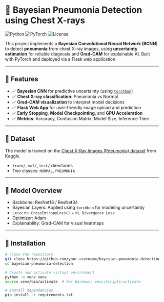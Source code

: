 # 🧠 Bayesian Pneumonia Detection using Chest X-rays

![Python](https://img.shields.io/badge/Python-3.8%2B-blue?logo=python)
![PyTorch](https://img.shields.io/badge/PyTorch-1.13+-red?logo=pytorch)
![License](https://img.shields.io/badge/License-MIT-green.svg)

This project implements a **Bayesian Convolutional Neural Network (BCNN)** to detect **pneumonia** from chest X-ray images, using **uncertainty estimation** for reliable diagnosis and **Grad-CAM** for explainable AI. Built with PyTorch and deployed via a Flask web application.

---

## 🚀 Features

- ✅ **Bayesian CNN** for predictive uncertainty (using [`torchbnn`](https://github.com/Hzzone/torch-bnn))
- ✅ **Chest X-ray classification**: Pneumonia vs Normal
- ✅ **Grad-CAM visualization** to interpret model decisions
- ✅ **Flask Web App** for user-friendly image upload and prediction
- ✅ **Early Stopping**, **Model Checkpointing**, and **GPU Acceleration**
- ✅ **Metrics**: Accuracy, Confusion Matrix, Model Size, Inference Time

---

## 📁 Dataset

The model is trained on the [Chest X-Ray Images (Pneumonia) dataset](https://www.kaggle.com/paultimothymooney/chest-xray-pneumonia) from Kaggle.

- `train/`, `val/`, `test/` directories
- Two classes: `NORMAL`, `PNEUMONIA`

---

## 🧠 Model Overview

- Backbone: ResNet18 / ResNet34
- Bayesian Layers: Applied using `torchbnn` for modeling uncertainty
- Loss: `nn.CrossEntropyLoss()` + `KL Divergence Loss`
- Optimizer: Adam
- Explainability: Grad-CAM for visual heatmaps

---

## 🔧 Installation

```bash
# Clone the repository
git clone https://github.com/your-username/bayesian-pneumonia-detection.git
cd bayesian-pneumonia-detection

# Create and activate virtual environment
python -m venv venv
source venv/bin/activate  # For Windows: venv\Scripts\activate

# Install dependencies
pip install -r requirements.txt
